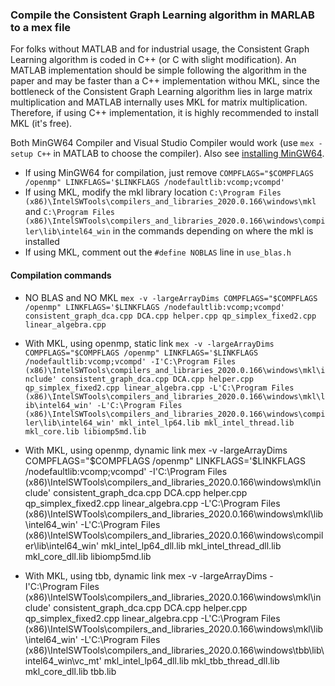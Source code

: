 ### Compile the Consistent Graph Learning algorithm in MARLAB to a mex file
For folks without MATLAB and for industrial usage, the Consistent Graph Learning algorithm is coded in C++ (or C with slight modification). An MATLAB implementation should be simple following the algorithm in the paper and may be faster than a C++ implementation withou MKL, since the bottleneck of the Consistent Graph Learning algorithm lies in large matrix multiplication and MATLAB internally uses MKL for matrix multiplication. Therefore, if using C++ implementation, it is highly recommended to install MKL (it's free). 

Both MinGW64 Compiler and Visual Studio Compiler would work (use `mex -setup C++` in MATLAB to choose the compiler). Also see [installing MinGW64](https://www.mathworks.com/matlabcentral/fileexchange/52848-matlab-support-for-mingw-w64-c-c-compiler).

* If using MinGW64 for compilation, just remove `COMPFLAGS="$COMPFLAGS /openmp" LINKFLAGS='$LINKFLAGS /nodefaultlib:vcomp;vcompd'`
* If using MKL, modify the mkl library location `C:\Program Files (x86)\IntelSWTools\compilers_and_libraries_2020.0.166\windows\mkl` and `C:\Program Files (x86)\IntelSWTools\compilers_and_libraries_2020.0.166\windows\compiler\lib\intel64_win` in the commands depending on where the mkl is installed
* If using MKL, comment out the `#define NOBLAS` line in `use_blas.h`

#### Compilation commands
* NO BLAS and NO MKL
`mex -v -largeArrayDims COMPFLAGS="$COMPFLAGS /openmp" LINKFLAGS='$LINKFLAGS /nodefaultlib:vcomp;vcompd' consistent_graph_dca.cpp DCA.cpp helper.cpp qp_simplex_fixed2.cpp linear_algebra.cpp`

* With MKL, using openmp, static link
`mex -v -largeArrayDims COMPFLAGS="$COMPFLAGS /openmp" LINKFLAGS='$LINKFLAGS /nodefaultlib:vcomp;vcompd' -I'C:\Program Files (x86)\IntelSWTools\compilers_and_libraries_2020.0.166\windows\mkl\include' consistent_graph_dca.cpp DCA.cpp helper.cpp qp_simplex_fixed2.cpp linear_algebra.cpp -L'C:\Program Files (x86)\IntelSWTools\compilers_and_libraries_2020.0.166\windows\mkl\lib\intel64_win' -L'C:\Program Files (x86)\IntelSWTools\compilers_and_libraries_2020.0.166\windows\compiler\lib\intel64_win' mkl_intel_lp64.lib mkl_intel_thread.lib mkl_core.lib libiomp5md.lib`

* With MKL, using openmp, dynamic link
mex -v -largeArrayDims COMPFLAGS="$COMPFLAGS /openmp" LINKFLAGS='$LINKFLAGS /nodefaultlib:vcomp;vcompd' -I'C:\Program Files (x86)\IntelSWTools\compilers_and_libraries_2020.0.166\windows\mkl\include' consistent_graph_dca.cpp DCA.cpp helper.cpp qp_simplex_fixed2.cpp linear_algebra.cpp -L'C:\Program Files (x86)\IntelSWTools\compilers_and_libraries_2020.0.166\windows\mkl\lib\intel64_win' -L'C:\Program Files (x86)\IntelSWTools\compilers_and_libraries_2020.0.166\windows\compiler\lib\intel64_win' mkl_intel_lp64_dll.lib mkl_intel_thread_dll.lib mkl_core_dll.lib libiomp5md.lib

* With MKL, using tbb, dynamic link
mex -v -largeArrayDims -I'C:\Program Files (x86)\IntelSWTools\compilers_and_libraries_2020.0.166\windows\mkl\include' consistent_graph_dca.cpp DCA.cpp helper.cpp qp_simplex_fixed2.cpp linear_algebra.cpp -L'C:\Program Files (x86)\IntelSWTools\compilers_and_libraries_2020.0.166\windows\mkl\lib\intel64_win' -L'C:\Program Files (x86)\IntelSWTools\compilers_and_libraries_2020.0.166\windows\tbb\lib\intel64_win\vc_mt' mkl_intel_lp64_dll.lib mkl_tbb_thread_dll.lib mkl_core_dll.lib tbb.lib
